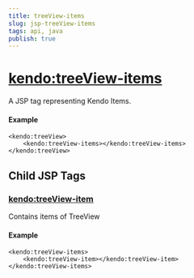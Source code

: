 ```yaml
---
title: treeView-items
slug: jsp-treeView-items
tags: api, java
publish: true
---
```


# <kendo:treeView-items>
A JSP tag representing Kendo Items.

#### Example
    <kendo:treeView>
        <kendo:treeView-items></kendo:treeView-items>
    </kendo:treeView>


## Child JSP Tags

### [<kendo:treeView-item>](/api/wrappers/jsp/treeview/item)

Contains items of TreeView

#### Example

    <kendo:treeView-items>
        <kendo:treeView-item></kendo:treeView-item>
    </kendo:treeView-items>
 
